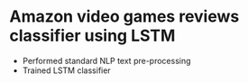 # Amazon video games reviews classifier using LSTM

- Performed standard NLP text pre-processing
- Trained LSTM classifier